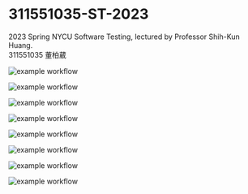 # 311551035-ST-2023
2023 Spring NYCU Software Testing, lectured by Professor Shih-Kun Huang.  
311551035 董柏葳  

![example workflow](https://github.com/potadooweii/311551035-ST-2023/actions/workflows/Lab0-CI.yml/badge.svg)

![example workflow](https://github.com/potadooweii/311551035-ST-2023/actions/workflows/Lab01-CI.yml/badge.svg)   

![example workflow](https://github.com/potadooweii/311551035-ST-2023/actions/workflows/Lab02-CI.yml/badge.svg)   

![example workflow](https://github.com/potadooweii/311551035-ST-2023/actions/workflows/Lab03-CI.yml/badge.svg)   

![example workflow](https://github.com/potadooweii/311551035-ST-2023/actions/workflows/Lab04-CI.yml/badge.svg)   

![example workflow](https://github.com/potadooweii/311551035-ST-2023/actions/workflows/Lab05-CI.yml/badge.svg)   

![example workflow](https://github.com/potadooweii/311551035-ST-2023/actions/workflows/Midterm-CI.yml/badge.svg)   

![example workflow](https://github.com/potadooweii/311551035-ST-2023/actions/workflows/Lab08-CI.yml/badge.svg)   